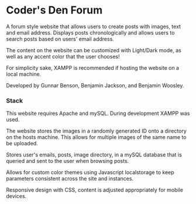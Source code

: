# Coder's Den Forum
A forum style website that allows users to create posts with images, text and email address. Displays posts chronologically and allows users to search posts based on users' email address.

The content on the website can be customized with Light/Dark mode, as well as any accent color that the user chooses!

For simplicity sake, XAMPP is recommended if hosting the website on a local machine.

Developed by Gunnar Benson, Benjamin Jackson, and Benjamin Woosley.

### Stack
This website requires Apache and mySQL. During development XAMPP was used.

The website stores the images in a randomly generated ID onto a directory on the hosts machine. This allows for multiple images of the same name to be uploaded.

Stores user's emails, posts, image directory, in a mySQL database that is queried and sent to the user when browsing posts.

Allows for custom color themes using Javascript localstorage to keep parameters consistent across the site and instances.

Responsive design with CSS, content is adjusted appropriately for mobile devices.

